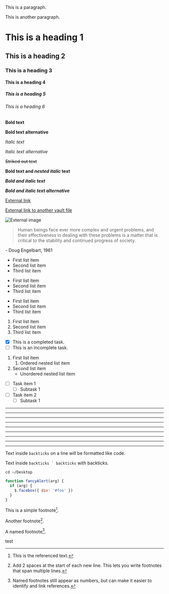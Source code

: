 This is a paragraph.

This is another paragraph.

# This is a heading 1

## This is a heading 2

### This is a heading 3

#### This is a heading 4

##### This is a heading 5

###### This is a heading 6

**Bold text**

**Bold text alternative**

_Italic text_

_Italic text alternative_

~~Striked out text~~

**Bold text and _nested italic_ text**

**_Bold and italic text_**

**_Bold and italic text alternative_**

[External link](https://help.obsidian.md)

[External link to another vault file](obsidian://open?vault=MainVault&file=Note.md)

![External image](https://history-computer.com/ModernComputer/Basis/images/Engelbart.jpg)

> Human beings face ever more complex and urgent problems, and their effectiveness in dealing with these problems is a matter that is critical to the stability and continued progress of society.

\- Doug Engelbart, 1961

- First list item
- Second list item
- Third list item

* First list item
* Second list item
* Third list item

- First list item
- Second list item
- Third list item

1. First list item
2. Second list item
3. Third list item

- [x] This is a completed task.
- [ ] This is an incomplete task.

1. First list item
   1. Ordered nested list item
2. Second list item
   - Unordered nested list item

- [ ] Task item 1
  - [ ] Subtask 1
- [ ] Task item 2
  - [ ] Subtask 1

---

---

---

---

---

---

---

---

---

Text inside `backticks` on a line will be formatted like code.

Text inside ``backticks ` backticks`` with backticks.

```
cd ~/Desktop
```

```js
function fancyAlert(arg) {
  if (arg) {
    $.facebox({ div: '#foo' })
  }
}
```

This is a simple footnote[^1].

Another footnote[^2].

A named footnote[^note].

test

[^1]: This is the referenced text.
[^2]:
    Add 2 spaces at the start of each new line.
    This lets you write footnotes that span multiple lines.

[^note]: Named footnotes still appear as numbers, but can make it easier to identify and link references.
